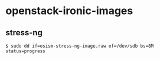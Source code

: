 # openstack-ironic-images

## stress-ng

```
$ sudo dd if=osism-stress-ng-image.raw of=/dev/sdb bs=8M status=progress
```
